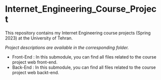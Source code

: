 # Internet_Engineering_Course_Project

This repository contains my Internet Engineering course projects (Spring 2023) at the University of Tehran.

*Project descriptions are available in the corresponding folder.*

- Front-End : In this submodule, you can find all files related to the course project web front-end.
- Back-End : In this submodule, you can find all files related to the course project web backt-end.
  
